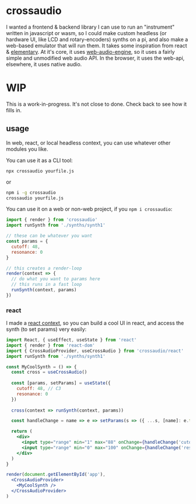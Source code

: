# crossaudio

I wanted a frontend & backend library I can use to run an "instrument" written in javascript or wasm, so I could make custom headless (or hardware UI, like LCD and rotary-encoders) synths on a pi, and also make a web-based emulator that will run them. It takes some inspiration from react & [elementary](https://www.elementary.audio/). At it's core, it uses [web-audio-engine](https://www.npmjs.com/package/web-audio-engine), so it uses a fairly simple and unmodified web audio API. In the browser, it uses the web-api, elsewhere, it uses native audio.

# WIP

This is a work-in-progress. It's not close to done. Check back to see how it fills in.


## usage

In web, react, or local headless context, you can use whatever other modules you like.

You can use it as a CLI tool:

```
npx crossaudio yourfile.js
```

or

```sh
npm i -g crossaudio
crossaudio yourfile.js
```

You can use it on a web or non-web project, if you `npm i crossaudio`:

```js
import { render } from 'crossaudio'
import runSynth from './synths/synth1'

// these can be whatever you want
const params = {
  cutoff: 48,
  resonance: 0
}

// this creates a render-loop
render(context => {
  // do what you want to params here
  // this runs in a fast loop
  runSynth(context, params)
})
```

### react

I made a [react context](https://reactjs.org/docs/context.html), so you can build a cool UI in react, and access the synth (to set params) very easily:

```jsx
import React, { useEffect, useState } from 'react'
import { render } from 'react-dom'
import { CrossAudioProvider, useCrossAudio } from 'crossaudio/react'
import runSynth from './synths/synth1'

const MyCoolSynth = () => {
  const cross = useCrossAudio()
  
  const [params, setParams] = useState({
    cutoff: 48, // C3
    resonance: 0
  })
  
  cross(context => runSynth(context, params))

  const handleChange = name => e => setParams(s => ({ ...s, [name]: e.target.value }))

  return (
    <div>
      <input type="range" min="1" max="88" onChange={handleChange('cutoff')}  />
      <input type="range" min="0" max="100" onChange={handleChange('resonance')}  />
    </div>
  )
}

render(document.getElementById('app'),
  <CrossAudioProvider>
    <MyCoolSynth />
  </CrossAudioProvider>
)
```